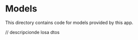 # Models

This directory contains code for models provided by this app.

// descripcionde losa dtos
